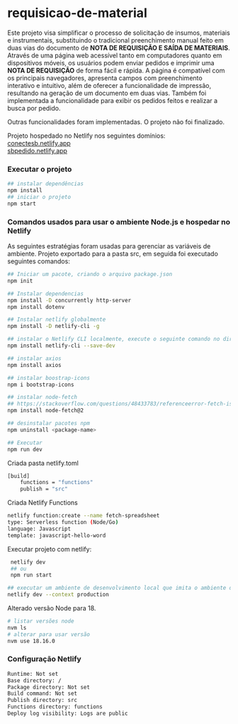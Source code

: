 # requisicao-de-material

Este projeto visa simplificar o processo de solicitação de insumos, materiais e instrumentais, substituindo o tradicional preenchimento manual feito em duas vias do documento de **NOTA DE REQUISIÇÃO E SAÍDA DE MATERIAIS**. Através de uma página web acessível tanto em computadores quanto em dispositivos móveis, os usuários podem enviar pedidos e imprimir uma **NOTA DE REQUISIÇÃO** de forma fácil e rápida. A página é compatível com os principais navegadores, apresenta campos com preenchimento interativo e intuitivo, além de oferecer a funcionalidade de impressão, resultando na geração de um documento em duas vias. Também foi implementada a funcionalidade para exibir os pedidos feitos e realizar a busca por pedido.

Outras funcionalidades foram implementadas. O projeto não foi finalizado.

Projeto hospedado no Netlify nos seguintes domínios: <br>
[conectesb.netlify.app](https://conectesb.netlify.app) <br>
[sbpedido.netlify.app](https://sbpedido.netlify.app)

### Executar o projeto 
```sh
## instalar dependências
npm install
## iniciar o projeto
npm start
```

### Comandos usados para usar o ambiente Node.js e hospedar no Netlify
As seguintes estratégias foram usadas para gerenciar as variáveis de ambiente.
Projeto exportado para a pasta src, em seguida foi executado seguintes comandos:

```sh
## Iniciar um pacote, criando o arquivo package.json
npm init

## Instalar dependencias
npm install -D concurrently http-server
npm install dotenv

## Instalar netlify globalmente
npm install -D netlify-cli -g

## instalar o Netlify CLI localmente, execute o seguinte comando no diretório raiz do projeto:
npm install netlify-cli --save-dev

## instalar axios
npm install axios

## instalar boostrap-icons
npm i bootstrap-icons

## instalar node-fetch
## https://stackoverflow.com/questions/48433783/referenceerror-fetch-is-not-defined
npm install node-fetch@2

## desinstalar pacotes npm
npm uninstall <package-name>

## Executar
npm run dev 
``` 

Criada pasta netlify.toml
```bash
[build]
    functions = "functions"
    publish = "src"
```

Criada Netlify Functions 
```bash
netlify function:create --name fetch-spreadsheet
type: Serverless function (Node/Go)
language: Javascript
template: javascript-hello-word
```

Executar projeto com netlify:

```sh
 netlify dev 
 ## ou  
 npm run start
 `````` 


```sh
## executar um ambiente de desenvolvimento local que imita o ambiente de produção do Netlify
netlify dev --context production
```

Alterado versão Node para 18.

```bash
# listar versões node
nvm ls
# alterar para usar versão
nvm use 18.16.0
```  

### Configuração Netlify

```bash
Runtime: Not set
Base directory: /
Package directory: Not set
Build command: Not set
Publish directory: src
Functions directory: functions
Deploy log visibility: Logs are public
```
